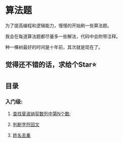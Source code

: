 # 算法题

为了提高编程和逻辑能力，慢慢的开始刷一些算法题。

我会在每道算法题都尽量多一些解法，代码中会附带注释。

种一棵树最好的时间是十年前，其次就是现在了。

## 觉得还不错的话，求给个Star⭐️

## 目录

### 入门级:

1. [查找斐波纳契数列中第N个数](https://github.com/OBKoro1/Brush_algorithm/blob/master/readme/%E6%9F%A5%E6%89%BE%E6%96%90%E6%B3%A2%E7%BA%B3%E5%A5%91%E6%95%B0%E5%88%97%E4%B8%AD%E7%AC%ACN%E4%B8%AA%E6%95%B0.md);

2. [判断字符回文](https://github.com/OBKoro1/Brush_algorithm/blob/9bc3c386129f03f93120265c88d4d6250bdcc416/readme/%E5%9B%9E%E6%96%87.md)

3. [姓名去重](https://github.com/OBKoro1/Brush_algorithm/blob/6ccb9eae32c1c83e805b71101281d2a9398016a4/readme/%E5%A7%93%E5%90%8D%E5%8E%BB%E9%87%8D.md)